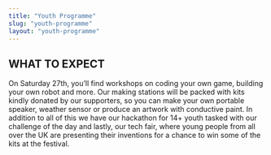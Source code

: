 ```yaml
---
title: "Youth Programme"
slug: "youth-programme"
layout: "youth-programme"
---
```


<h2>WHAT TO EXPECT</h2>

<p>On Saturday 27th, you’ll find workshops on coding your own game, building your own robot and more. Our making stations will be packed with kits kindly donated by our supporters, so you can make your own portable speaker, weather sensor or produce an artwork with conductive paint. In addition to all of this we have our hackathon for 14+ youth tasked with our challenge of the day and lastly, our tech fair, where young people from all over the UK are presenting their inventions for a chance to win some of the kits at the festival. </p>

